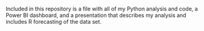 Included in this repository is a file with all of my Python analysis and code, a Power BI dashboard, and a presentation that describes my analysis and includes R forecasting of the data set.
